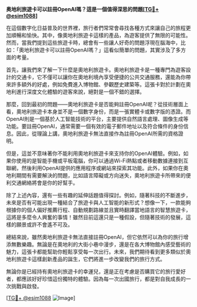 **奥地利旅遊卡可以註冊OpenAI嗎？這是一個值得深思的問題[[TG💪+ @esim1088](https://t.me/s/esim1088)]**

在這個數字化日益普及的世界裡，旅行者們常常會尋找各種方式來讓自己的旅程更加順暢和愉快。其中，像奧地利旅遊卡這樣的產品，為遊客提供了無限的可能性。然而，當我們提到這些旅遊卡時，總會有一些讓人好奇的問題浮現在腦海中，比如：「奧地利旅遊卡可以註冊OpenAI嗎？」這看似簡單的問題，其實涉及了多方面的考量。

首先，讓我們來了解一下什麼是奧地利旅遊卡。奧地利旅遊卡是一種專門為遊客設計的交通卡，它不僅可以讓你在奧地利境內享受便捷的公共交通服務，還能為你帶來許多額外的好處，例如免費進入博物館、參觀歷史建築等。這張卡對於計劃在奧地利進行深度文化體驗的遊客來說，絕對是一個不錯的選擇。

那麼，回到最初的問題——奧地利旅遊卡是否能夠註冊OpenAI呢？從技術層面上看，奧地利旅遊卡本身並不是一個數字身份，而是一張實體卡或數字版的憑證。而OpenAI則是一個基於人工智能技術的平台，主要提供自然語言處理、圖像生成等功能。要註冊OpenAI，通常需要一個有效的電子郵件地址以及符合條件的身份信息。因此，從理論上講，奧地利旅遊卡無法直接作為註冊OpenAI所需的資格證明。

但是，這並不意味著你不能利用奧地利旅遊卡來支持你的OpenAI體驗。例如，如果你使用的是智能手機或平板電腦，你可以通過Wi-Fi熱點或者移動數據連接到互聯網，然後利用OpenAI提供的應用程序或網站來探索其功能。此外，如果你在奧地利期間有需要解決的問題，比如語言障礙或方向迷失，奧地利旅遊卡所帶來的便利交通網絡將會是你的好幫手。

除了上述內容，還有一些有趣的延伸話題值得探討。例如，隨著科技的不斷進步，未來是否有可能出現一種結合了旅遊卡與人工智能的新形式？想像一下，一款能夠根據你的個人偏好推薦行程、自動規劃路線並且實時翻譯當地語言的智慧旅遊卡，這將是多麼令人興奮的事情！雖然目前這還只是一種假設，但隨著技術的發展，這樣的願景或許不會遙不可及。

總結來說，雖然奧地利旅遊卡無法直接註冊OpenAI，但它依然可以為你的旅行增添無數樂趣。無論是在奧地利的大街小巷中漫步，還是在各大博物館內感受藝術的魅力，這張卡都能幫助你輕鬆享受每一次出行。未來，我們期待看到更多類似於奧地利旅遊卡這樣創新產品的誕生，它們將進一步改變我們的旅行方式。

無論你是已經持有奧地利旅遊卡的幸運兒，還是正在考慮是否購買它的旅行愛好者，都應該好好珍惜這份獨特的體驗。因為每一次出國旅行，都是對自我成長的一次挑戰與啟發。

[[TG💪+ @esim1088](https://t.me/s/esim1088) ![Image](https://i.postimg.cc/4NQfJmqS/Snipaste-2025-05-13-00-14-12.png)]